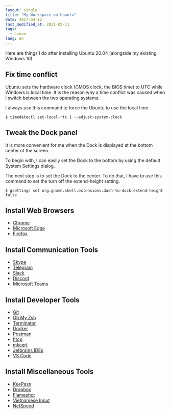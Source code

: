 ```yaml
---
layout: single
title: "My Workspace on Ubuntu"
date: 2017-04-12
last_modified_at: 2021-03-11
tags:
  - Linux
lang: en
---
```


Here are things I do after installing Ubuntu 20.04 (alongside my existing Windows 10).

## Fix time conflict

Ubuntu sets the hardware clock (CMOS clock, the BIOS time) to UTC while Windows is local time. It is the reason why a time conflict was caused when I switch between the two operating systems.

I always use this command to force the Ubuntu to use the local time.

```
$ timedatectl set-local-rtc 1 --adjust-system-clock
```

## Tweak the Dock panel

It is more convenient for me when the Dock is displayed at the bottom center of the screen.

To begin with, I can easily set the Dock to the bottom by using the default System Settings dialog.

The next step is to set the Dock to the center. To do that, I have to use this command to set the turn off the extend-height setting.

```
$ gsettings set org.gnome.shell.extensions.dash-to-dock extend-height false
```

## Install Web Browsers
* [Chrome](https://www.google.com/chrome/)
* [Microsoft Edge](https://www.microsoftedgeinsider.com/en-us/download)
* [Firefox](https://www.mozilla.org/en-US/firefox/new/)

## Install Communication Tools
* [Skype](https://www.skype.com/en/get-skype/)
* [Telegram](https://www.omgubuntu.co.uk/2019/08/how-to-install-telegram-on-ubuntu)
* [Slack](https://slack.com/downloads/linux)
* [Discord](https://discord.com/download)
* [Microsoft Teams](https://www.microsoft.com/en-us/microsoft-teams/download-app)

## Install Developer Tools
* [Git](https://git-scm.com/download/linux)
* [Oh My Zsh](https://github.com/ohmyzsh/ohmyzsh/wiki)
* [Terminator](https://github.com/gnome-terminator/terminator/blob/master/INSTALL.md)
* [Docker](https://docs.docker.com/engine/install/ubuntu/)
* [Postman](https://speedysense.com/install-postman-on-ubuntu-20-04/)
* [htop](https://htop.dev/downloads.html)
* [mkcert](https://github.com/FiloSottile/mkcert)
* [Jetbrains IDEs](https://www.jetbrains.com/help/idea/installation-guide.html#toolbox)
* [VS Code](https://code.visualstudio.com/)

## Install Miscellaneous Tools
* [KeePass](https://sourceforge.net/p/keepass/discussion/329220/thread/17d1bd26/)
* [Dropbox](https://www.dropbox.com/install)
* [Flameshot](https://github.com/flameshot-org/flameshot/releases)
* [Vietnamese Input](https://github.com/BambooEngine/ibus-bamboo)
* [NetSpeed](https://ubuntuhandbook.org/index.php/2020/06/download-upload-speed-ubuntu-20-04-panel/)
